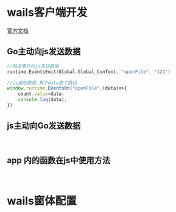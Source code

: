 # wails客户端开发

[官方文档](https://wails.io/zh-Hans/docs/introduction)

## Go主动向js发送数据

```Go
//触发事件向js发送数据
runtime.EventsEmit(Global.Global_ConText, "openFile", "123")
```

```js
//js接收数据,其中data是个数组
window.runtime.EventsOn("openFile",(data)=>{
    count.value=data;
    console.log(data);
})
```

## js主动向Go发送数据

```js
```

```GO
```

## app 内的函数在js中使用方法

```Go

```

```js
```

# wails窗体配置